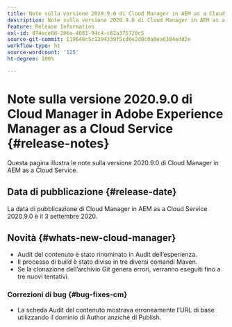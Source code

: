 ```yaml
---
title: Note sulla versione 2020.9.0 di Cloud Manager in AEM as a Cloud Service
description: Note sulla versione 2020.9.0 di Cloud Manager in AEM as a Cloud Service
feature: Release Information
exl-id: 874ece8d-206a-4081-94c4-c82a375720c5
source-git-commit: 119648c5c1294339f5cd0e2d8c0a0ea6304edd2e
workflow-type: ht
source-wordcount: '125'
ht-degree: 100%

---
```


# Note sulla versione 2020.9.0 di Cloud Manager in Adobe Experience Manager as a Cloud Service {#release-notes}

Questa pagina illustra le note sulla versione 2020.9.0 di Cloud Manager in AEM as a Cloud Service.

## Data di pubblicazione {#release-date}

La data di pubblicazione di Cloud Manager in AEM as a Cloud Service 2020.9.0 è il 3 settembre 2020.

## Novità {#whats-new-cloud-manager}

* Audit del contenuto è stato rinominato in Audit dell’esperienza.
* Il processo di build è stato diviso in tre diversi comandi Maven.
* Se la clonazione dell’archivio Git genera errori, verranno eseguiti fino a tre nuovi tentativi.

### Correzioni di bug {#bug-fixes-cm}

* La scheda Audit del contenuto mostrava erroneamente l’URL di base utilizzando il dominio di Author anziché di Publish.
